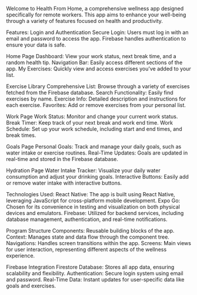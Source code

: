 Welcome to Health From Home, a comprehensive wellness app designed specifically for remote workers. This app aims to enhance your well-being through a variety of features focused on health and productivity.

Features:
Login and Authentication
Secure Login: Users must log in with an email and password to access the app. Firebase handles authentication to ensure your data is safe.

Home Page
Dashboard: View your work status, next break time, and a random health tip.
Navigation Bar: Easily access different sections of the app.
My Exercises: Quickly view and access exercises you’ve added to your list.

Exercise Library
Comprehensive List: Browse through a variety of exercises fetched from the Firebase database.
Search Functionality: Easily find exercises by name.
Exercise Info: Detailed description and instructions for each exercise.
Favorites: Add or remove exercises from your personal list.

Work Page
Work Status: Monitor and change your current work status.
Break Timer: Keep track of your next break and work end time.
Work Schedule: Set up your work schedule, including start and end times, and break times.

Goals Page
Personal Goals: Track and manage your daily goals, such as water intake or exercise routines.
Real-Time Updates: Goals are updated in real-time and stored in the Firebase database.

Hydration Page
Water Intake Tracker: Visualize your daily water consumption and adjust your drinking goals.
Interactive Buttons: Easily add or remove water intake with interactive buttons.

Technologies Used:
React Native: The app is built using React Native, leveraging JavaScript for cross-platform mobile development.
Expo Go: Chosen for its convenience in testing and visualization on both physical devices and emulators.
Firebase: Utilized for backend services, including database management, authentication, and real-time notifications.

Program Structure
Components: Reusable building blocks of the app.
Context: Manages state and data flow through the component tree.
Navigations: Handles screen transitions within the app.
Screens: Main views for user interaction, representing different aspects of the wellness experience.

Firebase Integration
Firestore Database: Stores all app data, ensuring scalability and flexibility.
Authentication: Secure login system using email and password.
Real-Time Data: Instant updates for user-specific data like goals and exercises.
